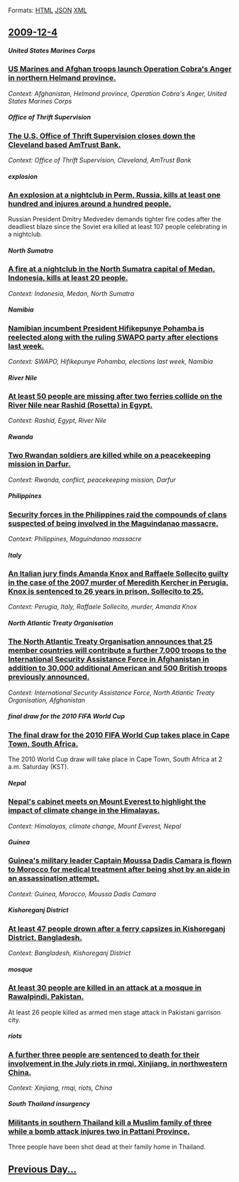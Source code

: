 
Formats: [HTML](2009/12/4/index.html)  [JSON](2009/12/4/index.json)  [XML](2009/12/4/index.xml)  

## [2009-12-4](/news/2009/12/4/index.md)

##### United States Marines Corps
### [ US Marines and Afghan troops launch Operation Cobra's Anger in northern Helmand province. ](/news/2009/12/4/us-marines-and-afghan-troops-launch-operation-cobra-s-anger-in-northern-helmand-province.md)
_Context: Afghanistan, Helmand province, Operation Cobra's Anger, United States Marines Corps_

##### Office of Thrift Supervision
### [ The U.S. Office of Thrift Supervision closes down the Cleveland based AmTrust Bank. ](/news/2009/12/4/the-u-s-office-of-thrift-supervision-closes-down-the-cleveland-based-amtrust-bank.md)
_Context: Office of Thrift Supervision, Cleveland, AmTrust Bank_

##### explosion
### [ An explosion at a nightclub in Perm, Russia, kills at least one hundred and injures around a hundred people. ](/news/2009/12/4/an-explosion-at-a-nightclub-in-perm-russia-kills-at-least-one-hundred-and-injures-around-a-hundred-people.md)
Russian President Dmitry Medvedev demands tighter fire codes after the deadliest blaze since the Soviet era killed at least 107 people celebrating in a nightclub.

##### North Sumatra
### [ A fire at a nightclub in the North Sumatra capital of Medan, Indonesia, kills at least 20 people. ](/news/2009/12/4/a-fire-at-a-nightclub-in-the-north-sumatra-capital-of-medan-indonesia-kills-at-least-20-people.md)
_Context: Indonesia, Medan, North Sumatra_

##### Namibia
### [ Namibian incumbent President Hifikepunye Pohamba is reelected along with the ruling SWAPO party after elections last week. ](/news/2009/12/4/namibian-incumbent-president-hifikepunye-pohamba-is-reelected-along-with-the-ruling-swapo-party-after-elections-last-week.md)
_Context: SWAPO, Hifikepunye Pohamba, elections last week, Namibia_

##### River Nile
### [ At least 50 people are missing after two ferries collide on the River Nile near Rashid (Rosetta) in Egypt. ](/news/2009/12/4/at-least-50-people-are-missing-after-two-ferries-collide-on-the-river-nile-near-rashid-rosetta-in-egypt.md)
_Context: Rashid, Egypt, River Nile_

##### Rwanda
### [ Two Rwandan soldiers are killed while on a peacekeeping mission in Darfur. ](/news/2009/12/4/two-rwandan-soldiers-are-killed-while-on-a-peacekeeping-mission-in-darfur.md)
_Context: Rwanda, conflict, peacekeeping mission, Darfur_

##### Philippines
### [ Security forces in the Philippines raid the compounds of clans suspected of being involved in the Maguindanao massacre. ](/news/2009/12/4/security-forces-in-the-philippines-raid-the-compounds-of-clans-suspected-of-being-involved-in-the-maguindanao-massacre.md)
_Context: Philippines, Maguindanao massacre_

##### Italy
### [ An Italian jury finds Amanda Knox and Raffaele Sollecito guilty in the case of the 2007 murder of Meredith Kercher in Perugia. Knox is sentenced to 26 years in prison, Sollecito to 25. ](/news/2009/12/4/an-italian-jury-finds-amanda-knox-and-raffaele-sollecito-guilty-in-the-case-of-the-2007-murder-of-meredith-kercher-in-perugia-knox-is-sent.md)
_Context: Perugia, Italy, Raffaele Sollecito, murder, Amanda Knox_

##### North Atlantic Treaty Organisation
### [ The North Atlantic Treaty Organisation announces that 25 member countries will contribute a further 7,000 troops to the International Security Assistance Force in Afghanistan in addition to 30,000 additional American and 500 British troops previously announced. ](/news/2009/12/4/the-north-atlantic-treaty-organisation-announces-that-25-member-countries-will-contribute-a-further-7-000-troops-to-the-international-secur.md)
_Context: International Security Assistance Force, North Atlantic Treaty Organisation, Afghanistan_

##### final draw for the 2010 FIFA World Cup
### [ The final draw for the 2010 FIFA World Cup takes place in Cape Town, South Africa. ](/news/2009/12/4/the-final-draw-for-the-2010-fifa-world-cup-takes-place-in-cape-town-south-africa.md)
The 2010 World Cup draw will take place in Cape Town, South Africa at 2 a.m. Saturday (KST).

##### Nepal
### [ Nepal's cabinet meets on Mount Everest to highlight the impact of climate change in the Himalayas. ](/news/2009/12/4/nepal-s-cabinet-meets-on-mount-everest-to-highlight-the-impact-of-climate-change-in-the-himalayas.md)
_Context: Himalayas, climate change, Mount Everest, Nepal_

##### Guinea
### [ Guinea's military leader Captain Moussa Dadis Camara is flown to Morocco for medical treatment after being shot by an aide in an assassination attempt. ](/news/2009/12/4/guinea-s-military-leader-captain-moussa-dadis-camara-is-flown-to-morocco-for-medical-treatment-after-being-shot-by-an-aide-in-an-assassinat.md)
_Context: Guinea, Morocco, Moussa Dadis Camara_

##### Kishoreganj District
### [ At least 47 people drown after a ferry capsizes in Kishoreganj District, Bangladesh. ](/news/2009/12/4/at-least-47-people-drown-after-a-ferry-capsizes-in-kishoreganj-district-bangladesh.md)
_Context: Bangladesh, Kishoreganj District_

##### mosque
### [ At least 30 people are killed in an attack at a mosque in Rawalpindi, Pakistan. ](/news/2009/12/4/at-least-30-people-are-killed-in-an-attack-at-a-mosque-in-rawalpindi-pakistan.md)
At least 26 people killed as armed men stage attack in Pakistani garrison city.

##### riots
### [ A further three people are sentenced to death for their involvement in the July riots in rmqi, Xinjiang, in northwestern China. ](/news/2009/12/4/a-further-three-people-are-sentenced-to-death-for-their-involvement-in-the-july-riots-in-urumqi-xinjiang-in-northwestern-china.md)
_Context: Xinjiang, rmqi, riots, China_

##### South Thailand insurgency
### [ Militants in southern Thailand kill a Muslim family of three while a bomb attack injures two in Pattani Province. ](/news/2009/12/4/militants-in-southern-thailand-kill-a-muslim-family-of-three-while-a-bomb-attack-injures-two-in-pattani-province.md)
Three people have been shot dead at their family home in Thailand.

## [Previous Day...](/news/2009/12/3/index.md)

